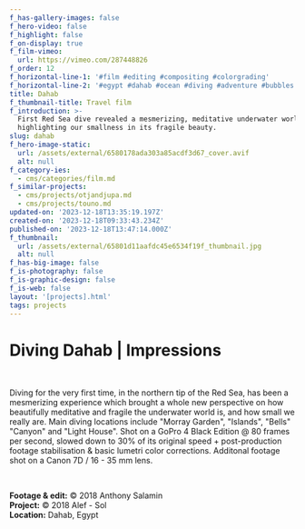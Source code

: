 ```yaml
---
f_has-gallery-images: false
f_hero-video: false
f_highlight: false
f_on-display: true
f_film-vimeo:
  url: https://vimeo.com/287448826
f_order: 12
f_horizontal-line-1: '#film #editing #compositing #colorgrading'
f_horizontal-line-2: '#egypt #dahab #ocean #diving #adventure #bubbles'
title: Dahab
f_thumbnail-title: Travel film
f_introduction: >-
  First Red Sea dive revealed a mesmerizing, meditative underwater world,
  highlighting our smallness in its fragile beauty.
slug: dahab
f_hero-image-static:
  url: /assets/external/6580178ada303a85acdf3d67_cover.avif
  alt: null
f_category-ies:
  - cms/categories/film.md
f_similar-projects:
  - cms/projects/otjandjupa.md
  - cms/projects/touno.md
updated-on: '2023-12-18T13:35:19.197Z'
created-on: '2023-12-18T09:33:43.234Z'
published-on: '2023-12-18T13:47:14.000Z'
f_thumbnail:
  url: /assets/external/65801d11aafdc45e6534f19f_thumbnail.jpg
  alt: null
f_has-big-image: false
f_is-photography: false
f_is-graphic-design: false
f_is-web: false
layout: '[projects].html'
tags: projects
---
```


Diving Dahab | Impressions
==========================

‍

Diving for the very first time, in the northern tip of the Red Sea, has been a mesmerizing experience which brought a whole new perspective on how beautifully meditative and fragile the underwater world is, and how small we really are. Main diving locations include "Morray Garden", "Islands", "Bells" "Canyon" and "Light House". Shot on a GoPro 4 Black Edition @ 80 frames per second, slowed down to 30% of its original speed + post-production footage stabilisation & basic lumetri color corrections. Additonal footage shot on a Canon 7D / 16 - 35 mm lens.

‍  

**Footage & edit:** © 2018 Anthony Salamin  
**Project:** © 2018 Alef - Sol  
**Location:** Dahab, Egypt
